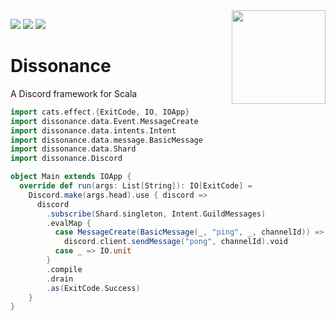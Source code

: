 <img align="right" src="https://github.com/Billzabob/dissonance/blob/master/src/main/resources/DissonanceLogo.png" height="150px" style="padding-left: 20px"/>


[![](https://github.com/Billzabob/discord/workflows/build/badge.svg)](https://github.com/Billzabob/dissonance)
[![](https://img.shields.io/discord/390751088829005826.svg?style=flat)](https://discordapp.com/invite/JXt4Zd)
[![](https://codecov.io/gh/Billzabob/dissonance/branch/master/graph/badge.svg)](https://codecov.io/gh/Billzabob/dissonance)

# Dissonance

A Discord framework for Scala

```scala
import cats.effect.{ExitCode, IO, IOApp}
import dissonance.data.Event.MessageCreate
import dissonance.data.intents.Intent
import dissonance.data.message.BasicMessage
import dissonance.data.Shard
import dissonance.Discord

object Main extends IOApp {
  override def run(args: List[String]): IO[ExitCode] =
    Discord.make(args.head).use { discord =>
      discord
        .subscribe(Shard.singleton, Intent.GuildMessages)
        .evalMap {
          case MessageCreate(BasicMessage(_, "ping", _, channelId)) =>
            discord.client.sendMessage("pong", channelId).void
          case _ => IO.unit
        }
        .compile
        .drain
        .as(ExitCode.Success)
    }
}
```